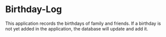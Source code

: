 # Birthday-Log
This application records the birthdays of family and friends.
If a birthday is not yet added in the application, the database will update and add it.
